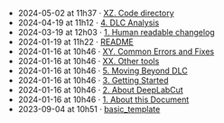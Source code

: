 - 2024-05-02 at 11h37 · [XZ. Code directory](./XZ.%20Code%20directory.md)  
- 2024-04-19 at 11h12 · [4. DLC Analysis](./4.%20DLC%20Analysis.md)  
- 2024-03-19 at 12h03 · [1. Human readable changelog](./1.%20Human%20readable%20changelog.md)  
- 2024-01-19 at 11h22 · [README](./README.md)  
- 2024-01-16 at 10h46 · [XY. Common Errors and Fixes](./XY.%20Common%20Errors%20and%20Fixes.md)  
- 2024-01-16 at 10h46 · [XX. Other tools](./XX.%20Other%20tools.md)  
- 2024-01-16 at 10h46 · [5. Moving Beyond DLC](./5.%20Moving%20Beyond%20DLC.md)  
- 2024-01-16 at 10h46 · [3. Getting Started](./3.%20Getting%20Started.md)  
- 2024-01-16 at 10h46 · [2. About DeepLabCut](./2.%20About%20DeepLabCut.md)  
- 2024-01-16 at 10h46 · [1. About this Document](./1.%20About%20this%20Document.md)  
- 2023-09-04 at 10h51 · [basic_template](./basic_template.md)  
